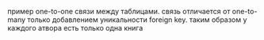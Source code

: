 пример one-to-one связи между таблицами. связь отличается от one-to-many только добавлением уникальности foreign key. таким образом у каждого атвора есть только одна книга